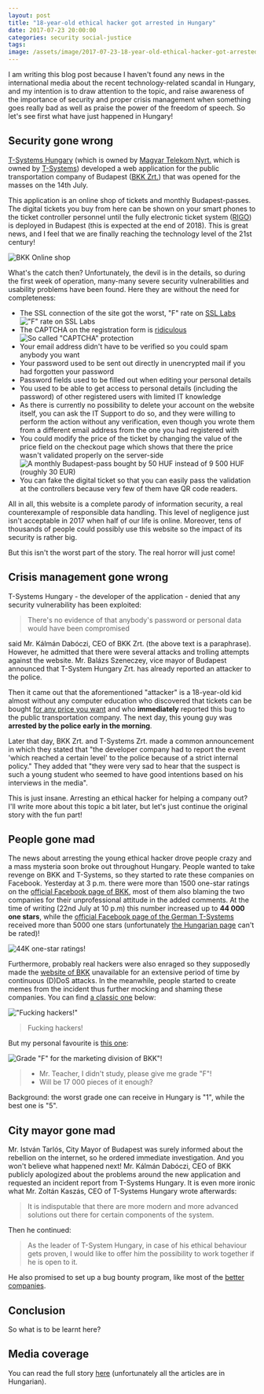 ```yaml
---
layout: post
title: "18-year-old ethical hacker got arrested in Hungary"
date: 2017-07-23 20:00:00
categories: security social-justice
tags:
image: /assets/image/2017-07-23-18-year-old-ethical-hacker-got-arrested-in-hungary/cover.jpg
---
```


I am writing this blog post because I haven't found any news in the international media about the recent technology-related
scandal in Hungary, and my intention is to draw attention to the topic, and raise awareness of the importance of security
and proper crisis management when something goes really bad as well as praise the power of the freedom of speech. So let's
see first what have just happened in Hungary!

## Security gone wrong

[T-Systems Hungary][t-systems-hu-website] (which is owned by [Magyar Telekom Nyrt.][telekom-website] which is owned by
[T-Systems][t-systems-de-website]) developed a web application for the public transportation company of Budapest
([BKK Zrt.][bkk-website]) that was opened for the masses on the 14th July.

This application is an online shop of tickets and monthly Budapest-passes. The digital tickets you buy from here can be
shown on your smart phones to the ticket controller personnel until the fully electronic ticket system ([RIGO][rigo-website])
is deployed in Budapest (this is expected at the end of 2018). This is great news, and I feel that we are finally
reaching the technology level of the 21st century!

![BKK Online shop][bkk-app]

What's the catch then? Unfortunately, the devil is in the details, so during the first week of operation, many-many
severe security vulnerabilities and usability problems have been found. Here they are without the need for completeness:

- The SSL connection of the site got the worst, "F" rate on [SSL Labs][bkk-ssl-report]
!["F" rate on SSL Labs][bkk-ssl]
- The CAPTCHA on the registration form is [ridiculous][bkk-captcha-twitter]
![So called "CAPTCHA" protection][bkk-captcha]
- Your email address didn't have to be verified so you could spam anybody you want
- Your password used to be sent out directly in unencrypted mail if you had forgotten your password
- Password fields used to be filled out when editing your personal details
- You used to be able to get access to personal details (including the password) of other registered users with limited
IT knowledge
- As there is currently no possibility to delete your account on the website itself, you can ask the IT Support to do so,
and they were willing to perform the action without any verification, even though you wrote them from a different email address
from the one you had registered with
- You could modify the price of the ticket by changing the value of the price field on the checkout page which shows that
there the price wasn't validated properly on the server-side
![A monthly Budapest-pass bought by 50 HUF instead of 9 500 HUF (roughly 30 EUR)][bkk-ticket]
- You can fake the digital ticket so that you can easily pass the validation at the controllers because very few of them
have QR code readers.

All in all, this website is a complete parody of information security, a real counterexample of responsible data handling.
This level of negligence just isn't acceptable in 2017 when half of our life is online. Moreover, tens of thousands
of people could possibly use this website so the impact of its security is rather big.

But this isn't the worst part of the story. The real horror will just come!

## Crisis management gone wrong

T-Systems Hungary - the developer of the application - denied that any security vulnerability has been exploited:

> There's no evidence of that anybody's password or personal data would have been compromised

said Mr. Kálmán Dabóczi, CEO of BKK Zrt. (the above text is a paraphrase). However, he admitted that there were several
attacks and trolling attempts against the website. Mr. Balázs Szeneczey, vice mayor of Budapest announced that
T-System Hungary Zrt. has already reported an attacker to the police.

Then it came out that the aforementioned "attacker" is a 18-year-old kid almost without any computer education who
discovered that tickets can be bought [for any price you want](#security-gone-wrong) and who **immediately** reported this
bug to the public transportation company. The next day, this young guy was **arrested by the police early in
the morning**.

Later that day, BKK Zrt. and T-Systems Zrt. made a common announcement in which they stated that "the developer company had
to report the event 'which reached a certain level' to the police because of a strict internal policy." They added that
"they were very sad to hear that the suspect is such a young student who seemed to have good intentions based on his
interviews in the media".

This is just insane. Arresting an ethical hacker for helping a company out? I'll write more about this topic a bit later,
but let's just continue the original story with the fun part!

## People gone mad

The news about arresting the young ethical hacker drove people crazy and a mass mysteria soon broke out throughout Hungary.
People wanted to take revenge on BKK and T-Systems, so they started to rate these companies on Facebook. Yesterday at 3 p.m.
there were more than 1500 one-star ratings on the [official Facebook page of BKK][bkk-facebook], most of them also
blaming the two companies for their unprofessional attitude in the added comments. At the time of writing (22nd July at 10 p.m)
this number increased up to **44 000 one stars**, while the [official Facebook page of the German T-Systems][t-systems-de-facebook] 
received more than 5000 one stars (unfortunately [the Hungarian page][t-systems-hu-facebook] can't be rated)!

![44K one-star ratings!][bkk-rating]

Furthermore, probably real hackers were also enraged so they supposedly made the [website of BKK][bkk-website]
unavailable for an extensive period of time by continuous (D)DoS attacks. In the meanwhile, people started to create
memes from the incident thus further mocking and shaming these companies. You can find [a classic one][bkk-meme1-facebook]
below:

!["Fucking hackers!"][bkk-meme1]

> Fucking hackers!

But my personal favourite is [this one][bkk-meme2-facebook]:

![Grade "F" for the marketing division of BKK"!][bkk-meme2]

> - Mr. Teacher, I didn't study, please give me grade "F"!
> - Will be 17 000 pieces of it enough?

Background: the worst grade one can receive in Hungary is "1", while the best one is "5".

## City mayor gone mad

Mr. István Tarlós, City Mayor of Budapest was surely informed about the rebellion on the internet, so he ordered
immediate investigation. And you won't believe what happened next! Mr. Kálmán Dabóczi, CEO of BKK publicly apologized
about the problems around the new application and requested an incident report from T-Systems Hungary. It is even
more ironic what Mr. Zoltán Kaszás, CEO of T-Systems Hungary wrote afterwards:

> It is indisputable that there are more modern and more advanced solutions out there for certain components of the
system.

Then he continued:

> As the leader of T-System Hungary, in case of his ethical behaviour gets proven, I would like to offer him the
possibility to work together if he is open to it.

He also promised to set up a bug bounty program, like most of the [better companies][github-bounty].

## Conclusion

So what is to be learnt here?

## Media coverage

You can read the full story [here][index-bkk-tag] (unfortunately all the articles are in Hungarian).

[bkk-website]: https://bkk.hu/
[bkk-facebook]: https://www.facebook.com/bkkbudapest/
[bkk-captcha-twitter]: https://twitter.com/vista_df/status/885797914437705729
[bkk-ssl-report]: https://www.ssllabs.com/ssltest/analyze.html?d=shop.bkk.hu
[bkk-meme1-facebook]: https://www.facebook.com/bkkmemes/photos/a.398918943784228.1073741827.398912580451531/516520218690766/
[bkk-meme2-facebook]: https://www.facebook.com/tibiatya/photos/a.191488314324804.47864.185770441563258/1115162175290742/
[rigo-website]: https://rigo.bkk.hu/
[t-systems-hu-website]: https://www.t-systems.hu/
[t-systems-hu-facebook]: https://www.facebook.com/tsystemshungary/
[t-systems-de-website]: https://www.t-systems.com
[t-systems-de-facebook]: https://www.facebook.com/tsystems/
[telekom-website]: https://www.telekom.hu
[index-bkk-tag]: http://index.hu/24ora/?cimke=bkk+e-jegy
[github-bounty]: https://bounty.github.com

[bkk-app]: /assets/image/2017-07-23-18-year-old-ethical-hacker-got-arrested-in-hungary/bkk-app.jpg
[bkk-ssl]: /assets/image/2017-07-23-18-year-old-ethical-hacker-got-arrested-in-hungary/bkk-ssl.jpg
[bkk-captcha]: /assets/image/2017-07-23-18-year-old-ethical-hacker-got-arrested-in-hungary/bkk-captcha.jpg
[bkk-ticket]: /assets/image/2017-07-23-18-year-old-ethical-hacker-got-arrested-in-hungary/bkk-ticket.jpg
[bkk-rating]: /assets/image/2017-07-23-18-year-old-ethical-hacker-got-arrested-in-hungary/bkk-rating.jpg
[bkk-meme1]: /assets/image/2017-07-23-18-year-old-ethical-hacker-got-arrested-in-hungary/bkk-meme1.jpg
[bkk-meme2]: /assets/image/2017-07-23-18-year-old-ethical-hacker-got-arrested-in-hungary/bkk-meme2.jpg
